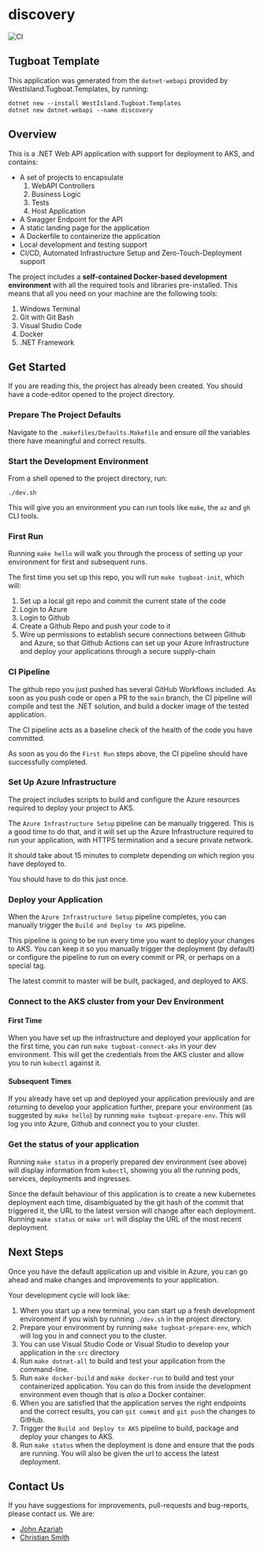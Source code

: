 # discovery

![CI](https://github.com/_GITHUB_USER_/discovery/workflows/CI/badge.svg)

## Tugboat Template

This application was generated from the `dotnet-webapi` provided by WestIsland.Tugboat.Templates, by running:

```shell
dotnet new --install WestIsland.Tugboat.Templates
dotnet new dotnet-webapi --name discovery
```

## Overview

This is a .NET Web API application with support for deployment to AKS, and contains:

* A set of projects to encapsulate
  1. WebAPI Controllers
  1. Business Logic
  1. Tests
  1. Host Application
* A Swagger Endpoint for the API
* A static landing page for the application
* A Dockerfile to containerize the application
* Local development and testing support
* CI/CD, Automated Infrastructure Setup and Zero-Touch-Deployment support

The project includes a **self-contained Docker-based development environment** with all the required tools and libraries pre-installed. This means that all you need on your machine are the following tools:

1. Windows Terminal
1. Git with Git Bash
1. Visual Studio Code
1. Docker
1. .NET Framework

## Get Started

If you are reading this, the project has already been created. You should have a code-editor opened to the project directory.

### Prepare The Project Defaults

Navigate to the `.makefiles/Defaults.Makefile` and ensure _all_ the variables there have meaningful and correct results.

### Start the Development Environment

From a shell opened to the project directory, run:

```shell
./dev.sh
```

This will give you an environment you can run tools like `make`, the `az` and `gh` CLI tools.

### First Run

Running `make hello` will walk you through the process of setting up your environment for first and subsequent runs.

The first time you set up this repo, you will run `make tugboat-init`, which will:

1. Set up a local git repo and commit the current state of the code
1. Login to Azure
1. Login to Github
1. Create a Github Repo and push your code to it
1. Wire up permissions to establish secure connections between Github and Azure, so that Github Actions can set up your Azure Infrastructure and deploy your applications through a secure supply-chain

### CI Pipeline

The github repo you just pushed has several GitHub Workflows included. As soon as you push code or open a PR to the `main` branch, the CI pipeline will compile and test the .NET solution, and build a docker image of the tested application.

The CI pipeline acts as a baseline check of the health of the code you have committed.

As soon as you do the `First Run` steps above, the CI pipeline should have successfully completed.

### Set Up Azure Infrastructure

The project includes scripts to build and configure the Azure resources required to deploy your project to AKS.

The `Azure Infrastructure Setup` pipeline can be manually triggered. This is a good time to do that, and it will set up the Azure Infrastructure required to run your application, with HTTPS termination and a secure private network.

It should take about 15 minutes to complete depending on which region you have deployed to.

You should have to do this just once.

### Deploy your Application

When the `Azure Infrastructure Setup` pipeline completes, you can manually trigger the `Build and Deploy to AKS` pipeline.

This pipeline is going to be run every time you want to deploy your changes to AKS. You can keep it so you manually trigger the deployment (by default) or configure the pipeline to run on every commit or PR, or perhaps on a special tag.

The latest commit to master will be built, packaged, and deployed to AKS.

### Connect to the AKS cluster from your Dev Environment

#### First Time

When you have set up the infrastructure and deployed your application for the first time, you can run `make tugboat-connect-aks` in your dev environment. This will get the credentials from the AKS cluster and allow you to run `kubectl` against it.

#### Subsequent Times

If you already have set up and deployed your application previously and are returning to develop your application further, prepare your environment (as suggested by `make hello`) by running `make tugboat-prepare-env`. This will log you into Azure, Github and connect you to your cluster.

### Get the status of your application

Running `make status` in a properly prepared dev environment (see above) will display information from `kubectl`, showing you all the running pods, services, deployments and ingresses.

Since the default behaviour of this application is to create a new kubernetes deployment each time, disambiguated by the git hash of the commit that triggered it, the URL to the latest version will change after each deployment. Running `make status` or `make url` will display the URL of the most recent deployment.

## Next Steps

Once you have the default application up and visible in Azure, you can go ahead and make changes and improvements to your application.

Your development cycle will look like:

1. When you start up a new terminal, you can start up a fresh development environment if you wish by running `./dev.sh` in the project directory.
1. Prepare your environment by running `make tugboat-prepare-env`, which will log you in and connect you to the cluster.
1. You can use Visual Studio Code or Visual Studio to develop your application in the `src` directory
1. Run `make dotnet-all` to build and test your application from the command-line.
1. Run `make docker-build` and `make docker-run` to build and test your containerized application. You can do this from inside the development environment even though that is _also_ a Docker container.
1. When you are satisfied that the application serves the right endpoints and the correct results, you can `git commit` and `git push` the changes to GitHub.
1. Trigger the `Build and Deploy to AKS` pipeline to build, package and deploy your changes to AKS.
1. Run `make status` when the deployment is done and ensure that the pods are running. You will also be given the url to access the latest deployment.

## Contact Us

If you have suggestions for improvements, pull-requests and bug-reports, please contact us. We are:

* [John Azariah](https://github.com/johnazariah) 
* [Christian Smith](https://github.com/smith1511)